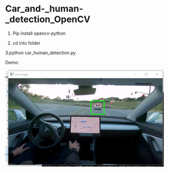 # Car_and-_human-_detection_OpenCV

1. Pip install opencv-python

2. cd into folder

3.python car_human_detection.py


Demo:

![](car.png)
